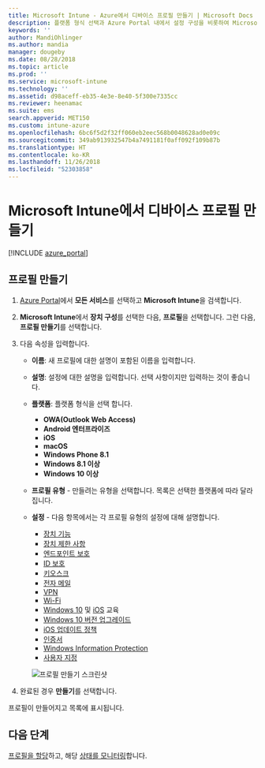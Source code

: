 ```yaml
---
title: Microsoft Intune - Azure에서 디바이스 프로필 만들기 | Microsoft Docs
description: 플랫폼 형식 선택과 Azure Portal 내에서 설정 구성을 비롯하여 Microsoft Intune에서 디바이스 프로필을 추가하거나 구성합니다.
keywords: ''
author: MandiOhlinger
ms.author: mandia
manager: dougeby
ms.date: 08/28/2018
ms.topic: article
ms.prod: ''
ms.service: microsoft-intune
ms.technology: ''
ms.assetid: d98aceff-eb35-4e3e-8e40-5f300e7335cc
ms.reviewer: heenamac
ms.suite: ems
search.appverid: MET150
ms.custom: intune-azure
ms.openlocfilehash: 6bc6f5d2f32ff060eb2eec568b0048628ad0e09c
ms.sourcegitcommit: 349ab913932547b4a7491181f0aff092f109b87b
ms.translationtype: HT
ms.contentlocale: ko-KR
ms.lasthandoff: 11/26/2018
ms.locfileid: "52303858"
---
```

# <a name="create-a-device-profile-in-microsoft-intune"></a>Microsoft Intune에서 디바이스 프로필 만들기

[!INCLUDE [azure_portal](./includes/azure_portal.md)]

## <a name="create-the-profile"></a>프로필 만들기
1. [Azure Portal](https://portal.azure.com)에서 **모든 서비스**를 선택하고 **Microsoft Intune**을 검색합니다.

2. **Microsoft Intune**에서 **장치 구성**를 선택한 다음, **프로필**을 선택합니다. 그런 다음, **프로필 만들기**를 선택합니다.

3. 다음 속성을 입력합니다.

   - **이름**: 새 프로필에 대한 설명이 포함된 이름을 입력합니다.
   - **설명**: 설정에 대한 설명을 입력합니다. 선택 사항이지만 입력하는 것이 좋습니다.
   - **플랫폼**: 플랫폼 형식을 선택 합니다.  

       - **OWA(Outlook Web Access)**
       - **Android 엔터프라이즈**
       - **iOS**
       - **macOS**
       - **Windows Phone 8.1**
       - **Windows 8.1 이상**
       - **Windows 10 이상**

   - **프로필 유형** - 만들려는 유형을 선택합니다. 목록은 선택한 플랫폼에 따라 달라집니다.
   - **설정** - 다음 항목에서는 각 프로필 유형의 설정에 대해 설명합니다.

       -  [장치 기능](device-features-configure.md)
       -  [장치 제한 사항](device-restrictions-configure.md)
       -  [엔드포인트 보호](endpoint-protection-configure.md)
       -  [ID 보호](identity-protection-configure.md)  
       -  [키오스크](kiosk-settings.md)
       -  [전자 메일](email-settings-configure.md)
       -  [VPN](vpn-settings-configure.md)
       -  [Wi-Fi](wi-fi-settings-configure.md)
       -  [Windows 10](education-settings-configure.md) 및 [iOS](wi-fi-settings-ios.md) 교육
       -  [Windows 10 버전 업그레이드](edition-upgrade-configure-windows-10.md)
       -  [iOS 업데이트 정책](software-updates-ios.md)
       -  [인증서](certificates-configure.md)
       -  [Windows Information Protection](windows-information-protection-configure.md)
       -  [사용자 지정](custom-settings-configure.md)

     ![프로필 만들기 스크린샷](./media/create-device-profile.png)

4. 완료된 경우 **만들기**를 선택합니다.

프로필이 만들어지고 목록에 표시됩니다.

## <a name="next-steps"></a>다음 단계
[프로필을 할당](device-profile-assign.md)하고, 해당 [상태를 모니터링](device-profile-monitor.md)합니다.
